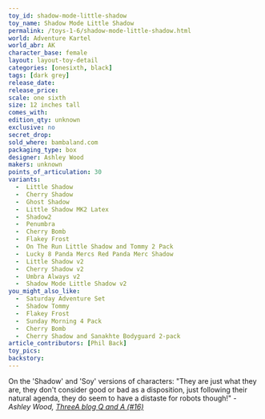 ```yaml
---
toy_id: shadow-mode-little-shadow
toy_name: Shadow Mode Little Shadow
permalink: /toys-1-6/shadow-mode-little-shadow.html
world: Adventure Kartel
world_abr: AK
character_base: female
layout: layout-toy-detail
categories: [onesixth, black]
tags: [dark grey]
release_date:
release_price: 
scale: one sixth
size: 12 inches tall
comes_with: 
edition_qty: unknown
exclusive: no
secret_drop:
sold_where: bambaland.com
packaging_type: box
designer: Ashley Wood
makers: unknown
points_of_articulation: 30
variants: 
  -  Little Shadow
  -  Cherry Shadow
  -  Ghost Shadow
  -  Little Shadow MK2 Latex
  -  Shadow2
  -  Penumbra
  -  Cherry Bomb
  -  Flakey Frost
  -  On The Run Little Shadow and Tommy 2 Pack
  -  Lucky 8 Panda Mercs Red Panda Merc Shadow
  -  Little Shadow v2
  -  Cherry Shadow v2
  -  Umbra Always v2
  -  Shadow Mode Little Shadow v2
you_might_also_like:
  -  Saturday Adventure Set
  -  Shadow Tommy
  -  Flakey Frost
  -  Sunday Morning 4 Pack
  -  Cherry Bomb
  -  Cherry Shadow and Sanakhte Bodyguard 2-pack
article_contributors: [Phil Back]
toy_pics: 
backstory:
---
```

On the 'Shadow' and 'Soy' versions of characters:
"They are just what they are, they don't consider good or bad as a disposition, just following their natural agenda, they do seem to have a distaste for robots though!"
<cite>- Ashley Wood, <a href="http://worldof3alegion.forumotion.com/t287-qa-sessions-with-ashley-wood" target="_blank">ThreeA blog Q and A (#16)</a></cite>